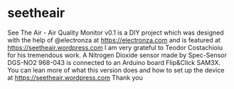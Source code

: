 # seetheair
See The Air - Air Quality Monitor v0.1 is a DIY project which was designed 
with the help of @electronza at https://electronza.com and is featured at https://seetheair.wordpress.com I am very grateful to Teodor Costachioiu for his tremendous work.
A Nitrogen Dioxide sensor made by Spec-Sensor DGS-NO2 968-043 is connected to an Arduino board Flip&Click SAM3X.
You can lean more of what this version does and how to set up the device at https://seetheair.wordpress.com 
Thank you

